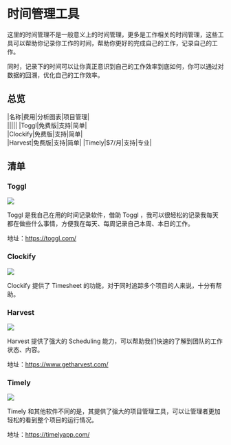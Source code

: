 # 时间管理工具

这里的时间管理不是一般意义上的时间管理，更多是工作相关的时间管理，这些工具可以帮助你记录你工作的时间，帮助你更好的完成自己的工作，记录自己的工作。

同时，记录下的时间可以让你真正意识到自己的工作效率到底如何，你可以通过对数据的回溯，优化自己的工作效率。

## 总览

|名称|费用|分析图表|项目管理|  
|||||
|Toggl|免费版|支持|简单|   	
|Clockify|免费版|支持|简单|   
|Harvest|免费版|支持|简单| 
|Timely|$7/月|支持|专业| 

## 清单

### Toggl

![](https://postimg.aliavv.com/mbp/4afv0.jpg)

Toggl 是我自己在用的时间记录软件，借助 Toggl ，我可以很轻松的记录我每天都在做些什么事情，方便我在每天、每周记录自己本周、本日的工作。

地址：https://toggl.com/

### Clockify

![](https://postimg.aliavv.com/mbp/9al34.jpg)

Clockify 提供了 Timesheet 的功能，对于同时追踪多个项目的人来说，十分有帮助。

### Harvest

![](https://postimg.aliavv.com/mbp/2buy3.jpg)

Harvest 提供了强大的 Scheduling 能力，可以帮助我们快速的了解到团队的工作状态、内容。

地址：https://www.getharvest.com/

### Timely

![](https://postimg.aliavv.com/mbp/ynarc.jpg)

Timely 和其他软件不同的是，其提供了强大的项目管理工具，可以让管理者更加轻松的看到整个项目的运行情况。

地址：https://timelyapp.com/